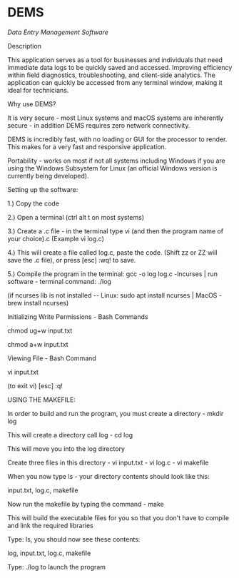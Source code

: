 # DEMS

*Data Entry Management Software*  
 
Description

This application serves as a tool for businesses and individuals that need immediate data logs to be quickly saved and accessed.  Improving efficiency within field diagnostics, troubleshooting, and client-side analytics. The application can quickly be accessed from any terminal window, making it ideal for technicians.

Why use DEMS?

It is very secure - most Linux systems and macOS systems are inherently secure - in addition DEMS requires zero network connectivity.

DEMS is incredibly fast, with no loading or GUI for the processor to render. This makes for a very fast and responsive application.

Portability - works on most if not all systems including Windows if you are using the Windows Subsystem for Linux (an official Windows version is currently being developed).


Setting up the software:


1.) Copy the code

2.) Open a terminal (ctrl alt t on most systems)

3.) Create a .c file - in the terminal type vi (and then the program name of your choice).c (Example vi log.c)

4.) This will create a file called log.c, paste the code. (Shift zz or ZZ will save the .c file), or press [esc] :wq! to save.

5.) Compile the program in the terminal: gcc -o log log.c -lncurses | run software - terminal command: ./log

(if ncurses lib is not installed -- Linux: sudo apt install ncurses | MacOS - brew install ncurses)

Initializing Write Permissions - Bash Commands

chmod ug+w input.txt

chmod a+w input.txt

Viewing File - Bash Command

vi input.txt

(to exit vi) [esc] :q!


USING THE MAKEFILE:


In order to build and run the program, you must create a directory - mkdir log

This will create a directory call log - cd log

This will move you into the log directory 

Create three files in this directory - vi input.txt - vi log.c - vi makefile

When you now type ls - your directory contents should look like this:

input.txt, log.c, makefile 

Now run the makefile by typing the command - make

This will build the executable files for you so that you don't have to compile and link the required libraries

Type: ls, you should now see these contents:

log, input.txt, log.c, makefile 

Type: ./log to launch the program
